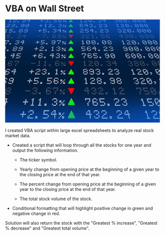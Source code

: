 
# VBA on Wall Street

![stock Market](Images/stockmarket.jpg)

I created VBA script within large excel spreadsheets to analyze real stock market data.

* Created a script that will loop through all the stocks for one year and output the following information.

  * The ticker symbol.

  * Yearly change from opening price at the beginning of a given year to the closing price at the end of that year.

  * The percent change from opening price at the beginning of a given year to the closing price at the end of that year.

  * The total stock volume of the stock.

* Conditional formatting that will highlight positive change in green and negative change in red.

Solution will also return the stock with the "Greatest % increase", "Greatest % decrease" and "Greatest total volume". 

